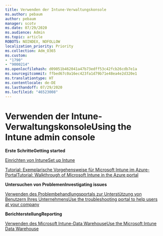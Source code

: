 ```yaml
---
title: Verwenden der Intune-Verwaltungskonsole
ms.author: pebaum
author: pebaum
manager: scotv
ms.date: 07/29/2020
ms.audience: Admin
ms.topic: article
ROBOTS: NOINDEX, NOFOLLOW
localization_priority: Priority
ms.collection: Adm_O365
ms.custom:
- "1790"
- "9000214"
ms.openlocfilehash: d09051b462041a47b73edff53c42fcb26cdb7e1a
ms.sourcegitcommit: ffbed67c0a16ec423fa1d79b71e48ea4e2d320e1
ms.translationtype: HT
ms.contentlocale: de-DE
ms.lasthandoff: 07/29/2020
ms.locfileid: "46523008"
---
```

# <a name="using-the-intune-admin-console"></a><span data-ttu-id="90902-102">Verwenden der Intune-Verwaltungskonsole</span><span class="sxs-lookup"><span data-stu-id="90902-102">Using the Intune admin console</span></span>

<span data-ttu-id="90902-103">**Erste Schritte**</span><span class="sxs-lookup"><span data-stu-id="90902-103">**Getting started**</span></span>

[<span data-ttu-id="90902-104">Einrichten von Intune</span><span class="sxs-lookup"><span data-stu-id="90902-104">Set up Intune</span></span>](https://docs.microsoft.com/intune/setup-steps)

[<span data-ttu-id="90902-105">Tutorial: Exemplarische Vorgehensweise für Microsoft Intune im Azure-Portal</span><span class="sxs-lookup"><span data-stu-id="90902-105">Tutorial: Walkthrough of Microsoft Intune in the Azure portal</span></span>](https://docs.microsoft.com/intune/tutorial-walkthrough-intune-portal)

<span data-ttu-id="90902-106">**Untersuchen von Problemen**</span><span class="sxs-lookup"><span data-stu-id="90902-106">**Investigating issues**</span></span>

[<span data-ttu-id="90902-107">Verwenden des Problembehandlungsportals zur Unterstützung von Benutzern Ihres Unternehmens</span><span class="sxs-lookup"><span data-stu-id="90902-107">Use the troubleshooting portal to help users at your company</span></span>](https://docs.microsoft.com/intune/help-desk-operators)

<span data-ttu-id="90902-108">**Berichterstellung**</span><span class="sxs-lookup"><span data-stu-id="90902-108">**Reporting**</span></span>

[<span data-ttu-id="90902-109">Verwenden des Microsoft Intune-Data Warehouse</span><span class="sxs-lookup"><span data-stu-id="90902-109">Use the Microsoft Intune Data Warehouse</span></span>](https://docs.microsoft.com/intune/reports-nav-create-intune-reports)
